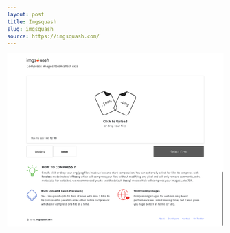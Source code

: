 ```yaml
---
layout: post
title: Imgsquash
slug: imgsquash
source: https://imgsquash.com/
---
```


<img src="/screenshots/imgsquash.png" alt="Dropbox Paper">